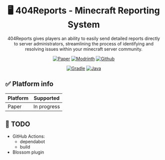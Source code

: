 <div align="center">
  <h1>🖥️ 404Reports - Minecraft Reporting System </h1>
  404Reports gives players an ability to easily send detailed reports directly to server administrators, streamlining the process of identifying and resolving issues within your minecraft server community.

  [![Paper](https://cdn.jsdelivr.net/npm/@intergrav/devins-badges@3/assets/cozy/supported/paper_vector.svg)](https://papermc.io/)
  [![Modrinth](https://cdn.jsdelivr.net/npm/@intergrav/devins-badges@3/assets/cozy/available/modrinth_vector.svg)](https://modrinth.com/plugin/404reports)
  [![Github](https://cdn.jsdelivr.net/npm/@intergrav/devins-badges@3/assets/cozy/available/github_vector.svg)](https://github.com/p2tch/404Reports)

  [![Gradle](https://cdn.jsdelivr.net/npm/@intergrav/devins-badges@3/assets/cozy/built-with/gradle_vector.svg)](https://gradle.org/)
  [![Java](https://cdn.jsdelivr.net/npm/@intergrav/devins-badges@3/assets/cozy/built-with/java_vector.svg)](https://www.java.com/)
</div>

## ✅ Platform info
| Platform | Supported    |
|----------|--------------|
| Paper    | In progress  |

## 🔔 TODO
- GitHub Actions:
  - dependabot
  - build
- Blossom plugin
